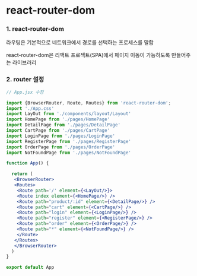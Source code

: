 # react-router-dom

### 1. react-router-dom

라우팅은 기본적으로 네트워크에서 경로를 선택하는 프로세스를 말함

react-router-dom은 리액트 프로젝트(SPA)에서 페이지 이동이 가능하도록 만들어주는 라이브러리

### 2. router 설정

```jsx
// App.jsx 수정

import {BrowserRouter, Route, Routes} from 'react-router-dom';
import './App.css'
import LayOut from './components/layout/Layout'
import HomePage from './pages/HomePage'
import DetailPage from './pages/DetailPage'
import CartPage from './pages/CartPage'
import LoginPage from './pages/LoginPage'
import RegisterPage from './pages/RegisterPage'
import OrderPage from './pages/OrderPage'
import NotFoundPage from './pages/NotFoundPage'

function App() {

  return (
   <BrowserRouter>
   <Routes>
    <Route path='/' element={<LayOut/>}>
    <Route index element={<HomePage/>} />
    <Route path="product/:id" element={<DetailPage/>} />
    <Route path="cart" element={<CartPage/>} />
    <Route path="login" element={<LoginPage/>} />
    <Route path="register" element={<RegisterPage/>} />
    <Route path="order" element={<OrderPage/>} />
    <Route path="*" element={<NotFoundPage/>} />
    </Route>
   </Routes>
   </BrowserRouter>
  )
}

export default App

```

